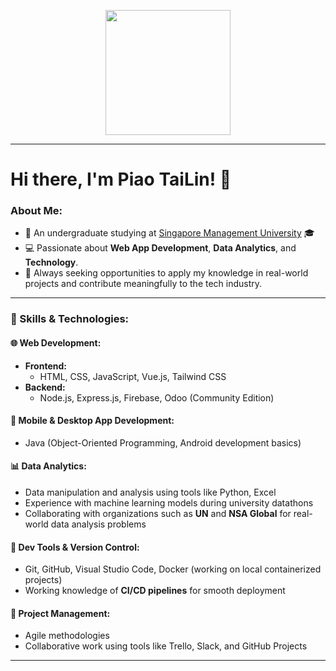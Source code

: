<p align="center">
  <img src="https://clipart-library.com/img1/1754071.gif" width="200">
</p>

-----

# Hi there, I'm Piao TaiLin! 👋

### About Me:
+ 🏫 An undergraduate studying at [Singapore Management University](https://www.smu.edu.sg/) 🎓
+ 💻 Passionate about **Web App Development**, **Data Analytics**, and **Technology**.
+ 🚀 Always seeking opportunities to apply my knowledge in real-world projects and contribute meaningfully to the tech industry.

-----

### 🚀 Skills & Technologies:

#### 🌐 **Web Development:**
- **Frontend:**  
  - HTML, CSS, JavaScript, Vue.js, Tailwind CSS
- **Backend:**  
  - Node.js, Express.js, Firebase, Odoo (Community Edition)

#### 📱 **Mobile & Desktop App Development:**
- Java (Object-Oriented Programming, Android development basics)

#### 📊 **Data Analytics:**
- Data manipulation and analysis using tools like Python, Excel
- Experience with machine learning models during university datathons
- Collaborating with organizations such as **UN** and **NSA Global** for real-world data analysis problems

#### 🔧 **Dev Tools & Version Control:**
- Git, GitHub, Visual Studio Code, Docker (working on local containerized projects)
- Working knowledge of **CI/CD pipelines** for smooth deployment

#### 💼 **Project Management:**
- Agile methodologies
- Collaborative work using tools like Trello, Slack, and GitHub Projects

-----
